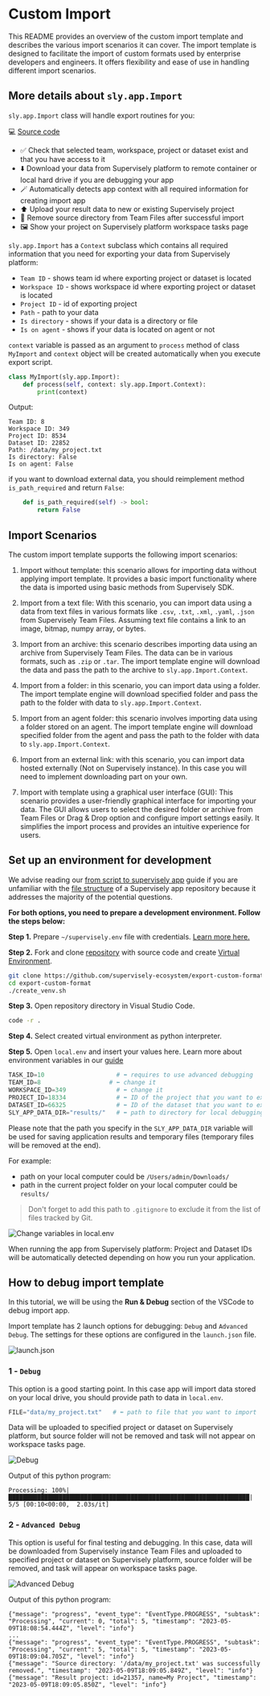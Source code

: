 # Custom Import

This README provides an overview of the custom import template and describes the various import scenarios it can cover. The import template is designed to facilitate the import of custom formats used by enterprise developers and engineers. It offers flexibility and ease of use in handling different import scenarios.

## More details about `sly.app.Import`

`sly.app.Import` class will handle export routines for you:

💻 [Source code](https://github.com/supervisely/supervisely/blob/master/supervisely/app/import_template.py)

- ✅ Check that selected team, workspace, project or dataset exist and that you have access to it
- ⬇️ Download your data from Supervisely platform to remote container or local hard drive if you are debugging your app
- 🪄 Automatically detects app context with all required information for creating import app
- ⬆️ Upload your result data to new or existing Supervisely project
- 🧹 Remove source directory from Team Files after successful import
- 🖼️ Show your project on Supervisely platform workspace tasks page

`sly.app.Import` has a `Context` subclass which contains all required information that you need for exporting your data from Supervisely platform:

- `Team ID` - shows team id where exporting project or dataset is located
- `Workspace ID` - shows workspace id where exporting project or dataset is located
- `Project ID` - id of exporting project
- `Path` - path to your data
- `Is directory` - shows if your data is a directory or file
- `Is on agent` - shows if your data is located on agent or not

`context` variable is passed as an argument to `process` method of class `MyImport` and `context` object will be created automatically when you execute export script.

```python
class MyImport(sly.app.Import):
    def process(self, context: sly.app.Import.Context):
        print(context)
```

Output:

```text
Team ID: 8
Workspace ID: 349
Project ID: 8534
Dataset ID: 22852
Path: /data/my_project.txt
Is directory: False
Is on agent: False
```

if you want to download external data, you should reimplement method `is_path_required` and return `False`:

```python
    def is_path_required(self) -> bool:
        return False
```

## Import Scenarios

The custom import template supports the following import scenarios:

1. Import without template: this scenario allows for importing data without applying import template. It provides a basic import functionality where the data is imported using basic methods from Supervisely SDK.

2. Import from a text file: With this scenario, you can import data using a data from text files in various formats like `.csv`, `.txt`, `.xml`, `.yaml`, `.json` from Supervisely Team Files. Assuming text file contains a link to an image, bitmap, numpy array, or bytes.

3. Import from an archive: this scenario describes importing data using an archive from Supervisely Team Files. The data can be in various formats, such as `.zip` or `.tar`. The import template engine will download the data and pass the path to the archive to `sly.app.Import.Context`.

4. Import from a folder: in this scenario, you can import data using a folder. The import template engine will download specified folder and pass the path to the folder with data to `sly.app.Import.Context`.

5. Import from an agent folder: this scenario involves importing data using a folder stored on an agent. The import template engine will download specified folder from the agent and pass the path to the folder with data to `sly.app.Import.Context`.

6. Import from an external link: with this scenario, you can import data hosted externally (Not on Supervisely instance). In this case you will need to implement downloading part on your own.

7. Import with template using a graphical user interface (GUI): This scenario provides a user-friendly graphical interface for importing your data. The GUI allows users to select the desired folder or archive from Team Files or Drag & Drop option and configure import settings easily. It simplifies the import process and provides an intuitive experience for users.

## Set up an environment for development

We advise reading our [from script to supervisely app](../basics/from-script-to-supervisely-app.md) guide if you are unfamiliar with the [file structure](../basics/from-script-to-supervisely-app.md#repository-structure) of a Supervisely app repository because it addresses the majority of the potential questions.

**For both options, you need to prepare a development environment. Follow the steps below:**

**Step 1.** Prepare `~/supervisely.env` file with credentials. [Learn more here.](../../getting-started/basics-of-authentication.md#how-to-use-in-python)

**Step 2.** Fork and clone [repository](https://github.com/supervisely-ecosystem/export-custom-format) with source code and create [Virtual Environment](https://docs.python.org/3/library/venv.html).

```bash
git clone https://github.com/supervisely-ecosystem/export-custom-format
cd export-custom-format
./create_venv.sh
```

**Step 3.** Open repository directory in Visual Studio Code.

```bash
code -r .
```

**Step 4.** Select created virtual environment as python interpreter.

**Step 5.** Open `local.env` and insert your values here. Learn more about environment variables in our [guide](../../getting-started/environment-variables.md)

```python
TASK_ID=10                    # ⬅️ requires to use advanced debugging
TEAM_ID=8                   # ⬅️ change it
WORKSPACE_ID=349              # ⬅️ change it
PROJECT_ID=18334              # ⬅️ ID of the project that you want to export
DATASET_ID=66325              # ⬅️ ID of the dataset that you want to export (leave empty if you want to export whole project)
SLY_APP_DATA_DIR="results/"   # ⬅️ path to directory for local debugging
```

Please note that the path you specify in the `SLY_APP_DATA_DIR` variable will be used for saving application results and temporary files (temporary files will be removed at the end).

For example:
- path on your local computer could be `/Users/admin/Downloads/`
- path in the current project folder on your local computer could be `results/`

> Don't forget to add this path to `.gitignore` to exclude it from the list of files tracked by Git.

![Change variables in local.env](https://user-images.githubusercontent.com/79905215/236182190-3438d72e-919f-4a8f-9544-a105e8441a5a.gif)

When running the app from Supervisely platform: Project and Dataset IDs will be automatically detected depending on how you run your application.

## How to debug import template

In this tutorial, we will be using the **Run & Debug** section of the VSCode to debug import app.

Import template has 2 launch options for debugging: `Debug` and `Advanced Debug`.
The settings for these options are configured in the `launch.json` file.

![launch.json](https://github.com/supervisely/developer-portal/assets/79905215/3afd0096-7b66-4462-9fc0-f7098d18fc25)

### 1 - `Debug`

This option is a good starting point. In this case app will import data stored on your local drive, you should provide path to data in `local.env`.

```python
FILE="data/my_project.txt"   # ⬅️ path to file that you want to import
```

Data will be uploaded to specified project or dataset on Supervisely platform, but source folder will not be removed and task will not appear on workspace tasks page.

![Debug](https://user-images.githubusercontent.com/79905215/236843626-df94117a-889c-4321-9925-2985896f6f89.gif)

Output of this python program:

```text
Processing: 100%|███████████████████████████████████████████████████████████████████| 5/5 [00:10<00:00,  2.03s/it]
```

### 2 - `Advanced Debug`

This option is useful for final testing and debugging. In this case, data will be downloaded from Supervisely instance Team Files and uploaded to specified project or dataset on Supervisely platform, source folder will be removed, and task will appear on workspace tasks page.

![Advanced Debug](https://user-images.githubusercontent.com/79905215/236843626-df94117a-889c-4321-9925-2985896f6f89.gif)

Output of this python program:

```text
{"message": "progress", "event_type": "EventType.PROGRESS", "subtask": "Processing", "current": 0, "total": 5, "timestamp": "2023-05-09T18:08:54.444Z", "level": "info"}
...
{"message": "progress", "event_type": "EventType.PROGRESS", "subtask": "Processing", "current": 5, "total": 5, "timestamp": "2023-05-09T18:09:04.705Z", "level": "info"}
{"message": "Source directory: '/data/my_project.txt' was successfully removed.", "timestamp": "2023-05-09T18:09:05.849Z", "level": "info"}
{"message": "Result project: id=21357, name=My Project", "timestamp": "2023-05-09T18:09:05.850Z", "level": "info"}
```
